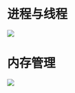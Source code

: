 # 进程与线程

![](https://github.com/Crpdim/crpdim.github.io/raw/main/process.png)

# 内存管理

![](https://github.com/Crpdim/crpdim.github.io/raw/main/memory.png)

